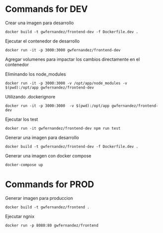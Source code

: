 # Commands for DEV
Crear una imagen para desarrollo
```
docker build -t gwfernandez/frontend-dev -f Dockerfile.dev .
```

Ejecutar el contenedor de desarrollo
```
docker run -it -p 3000:3000 gwfernandez/frontend-dev
```

Agregar volumenes para impactar los cambios directamente en el contenedor

Eliminando los node_modules
```
docker run -it -p 3000:3000 -v /opt/app/node_modules -v $(pwd):/opt/app gwfernandez/frontend-dev
```

Utilizando .dockerignore
```
docker run -it -p 3000:3000  -v $(pwd):/opt/app gwfernandez/frontend-dev
```

Ejecutar los test
```
docker run -it gwfernandez/frontend-dev npm run test
```

Generar una imagen para desarrollo
```
docker build -t gwfernandez/frontend-dev -f Dockerfile.dev .
```

Generar una imagen con docker compose
```
docker-compose up
```

# Commands for PROD

Generar imagen para produccion
```
docker build -t gwfernandez/frontend .
```

Ejecutar ngnix 
```
docker run -p 8080:80 gwfernandez/frontend
```

